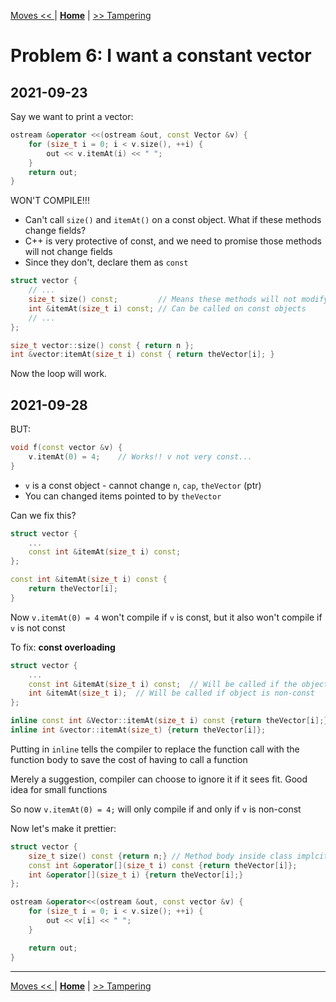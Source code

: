 [Moves << ](./problem_6.md) | [**Home**](../README.md) | [>> Tampering](./problem_8.md) 

# Problem 6: I want a constant vector
## **2021-09-23**

Say we want to print a vector:

```C++
ostream &operator <<(ostream &out, const Vector &v) {
    for (size_t i = 0; i < v.size(), ++i) {
        out << v.itemAt(i) << " ";
    }
    return out;
}
```
WON'T COMPILE!!!
- Can't call `size()` and `itemAt()` on a const object. What if these methods change fields?
- C++ is very protective of const, and we need to promise those methods will not change fields
- Since they don't, declare them as `const`

```C++
struct vector {
    // ...
    size_t size() const;         // Means these methods will not modify fields
    int &itemAt(size_t i) const; // Can be called on const objects
    // ...
};

size_t vector::size() const { return n };
int &vector:itemAt(size_t i) const { return theVector[i]; }
```

Now the loop will work.

## **2021-09-28**

BUT:

```C++
void f(const vector &v) {
    v.itemAt(0) = 4;    // Works!! v not very const...
}
```

- `v` is a const object - cannot change `n`, `cap`, `theVector` (ptr)
- You can changed items pointed to by `theVector`

Can we fix this?

```C++
struct vector {
    ...
    const int &itemAt(size_t i) const;
};

const int &itemAt(size_t i) const {
    return theVector[i];
}
```

Now `v.itemAt(0) = 4` won't compile if `v` is const, but it also won't compile if `v` is not const

To fix: **const overloading**

```C++
struct vector {
    ...
    const int &itemAt(size_t i) const;  // Will be called if the object is const
    int &itemAt(size_t i);  // Will be called if object is non-const
};

inline const int &Vector::itemAt(size_t i) const {return theVector[i];}
inline int &vector::itemAt(size_t) {return theVector[i]};
```

Putting in `inline` tells the compiler to replace the function call with the function body to save the cost of having to call a function

Merely a suggestion, compiler can choose to ignore it if it sees fit. Good idea for small functions

So now `v.itemAt(0) = 4;` will only compile if and only if `v` is non-const

Now let's make it prettier:

```C++
struct vector {
    size_t size() const {return n;} // Method body inside class implcity declares the method inline
    const int &operator[](size_t i) const {return theVector[i]};
    int &operator[](size_t i) {return theVector[i];}    
};

ostream &operator<<(ostream &out, const vector &v) {
    for (size_t i = 0; i < v.size(); ++i) {
        out << v[i] << " ";
    }

    return out;
}
```

---
[Moves << ](./problem_6.md) | [**Home**](../README.md) | [>> Tampering](./problem_8.md) 
